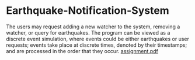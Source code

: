 # Earthquake-Notification-System
The users may request adding a new watcher to the system, removing a watcher, or query for earthquakes. The program can be viewed as a discrete event simulation, where events could be either earthquakes or user requests; events take place at discrete times, denoted by their timestamps; and are processed in the order that they occur.
[assignment.pdf](https://github.com/user-attachments/files/18706064/assignment.pdf)

